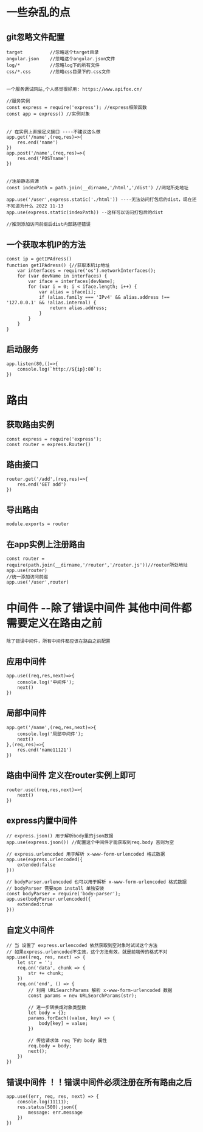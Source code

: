 <!-- # nodeJS笔记 -->

# 一些杂乱的点
## git忽略文件配置

    target          //忽略这个target目录
    angular.json    //忽略这个angular.json文件
    log/*           //忽略log下的所有文件
    css/*.css       //忽略css目录下的.css文件


## 
    
    一个服务调试网站,个人感觉很好用: https://www.apifox.cn/

    //服务实例
    const express = require('express'); //express框架函数
    const app = express() //实例对象

##
    // 在实例上直接定义接口 ----不建议这么做
    app.get('/name',(req,res)=>{
        res.end('name')
    })
    app.post('/name',(req,res)=>{
        res.end('POSTname')
    })

##
    //注册静态资源
    const indexPath = path.join(__dirname,'/html','/dist') //网站所处地址

    app.use('/user',express.static('./html')) ----无法访问打包后的dist，现在还不知道为什么 2022 11-13
    app.use(express.static(indexPath)) --这样可以访问打包后的dist

    //推测添加访问前缀后dist内部路径错误

## 一个获取本机IP的方法
    const ip = getIPAdress()
    function getIPAdress() {//获取本机ip地址
        var interfaces = require('os').networkInterfaces();
        for (var devName in interfaces) {
            var iface = interfaces[devName];
            for (var i = 0; i < iface.length; i++) {
                var alias = iface[i];
                if (alias.family === 'IPv4' && alias.address !== '127.0.0.1' && !alias.internal) {
                    return alias.address;
                }
            }
        }
    }
## 启动服务
    app.listen(80,()=>{
        console.log(`http://${ip}:80`);
    })

# 路由
## 获取路由实例
    const express = require('express');
    const router = express.Router()

## 路由接口
    router.get('/add',(req,res)=>{
        res.end('GET add')
    })

## 导出路由
    module.exports = router

## 在app实例上注册路由
    const router = require(path.join(__dirname,'/router','/router.js'))//router所处地址
    app.use(router)
    //统一添加访问前缀
    app.use('/user',router)

# 中间件 --除了错误中间件 其他中间件都需要定义在路由之前
    除了错误中间件，所有中间件都应该在路由之前配置

## 应用中间件
    app.use((req,res,next)=>{
        console.log('中间件');
        next()
    })

## 局部中间件
    app.get('/name',(req,res,next)=>{
        console.log('局部中间件');
        next()
    },(req,res)=>{
        res.end('name11121')
    })

## 路由中间件 定义在router实例上即可
    router.use((req,res,next)=>{
        next()
    })

## express内置中间件
    // express.json() 用于解析body里的json数据
    app.use(express.json()) //配置这个中间件才能获取到req.body 否则为空

    // express.urlencoded 用于解析 x-www-form-urlencoded 格式数据 
    app.use(express.urlencoded({
        extended:false
    }))

    // bodyParser.urlencoded 也可以用于解析 x-www-form-urlencoded 格式数据
    // bodyParser 需要npm install 单独安装
    const bodyParser = require('body-parser');
    app.use(bodyParser.urlencoded({
        extended:true
    }))

    
## 自定义中间件
    // 当 设置了 express.urlencoded 依然获取到空对象时试试这个方法
    // 如果express.urlencoded不生效，这个方法有效，就是前端传的格式不对
    app.use((req, res, next) => {
        let str = '';
        req.on('data', chunk => {
            str += chunk;
        })
        req.on('end', () => {
            // 利用 URLSearchParams 解析 x-www-form-urlencoded 数据
            const params = new URLSearchParams(str); 
    
            // 进一步转换成对象类型数
            let body = {};
            params.forEach((value, key) => {
                body[key] = value;
            })
            
            // 传给请求体 req 下的 body 属性
            req.body = body;
            next();
        })
    })

## 错误中间件 ！！错误中间件必须注册在所有路由之后
    app.use((err, req, res, next) => {
        console.log(11111);
        res.status(500).json({
            message: err.message
        })
    })




